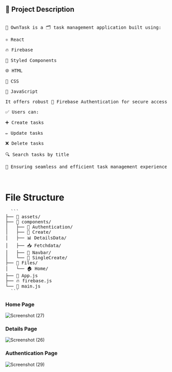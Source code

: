## 📌 Project Description
<pre>

🚀 OwnTask is a 🗂️ task management application built using:

⚛️ React

🔥 Firebase

🎨 Styled Components

🌐 HTML

🎨 CSS

🧠 JavaScript

It offers robust 🔐 Firebase Authentication for secure access.

✅ Users can:

➕ Create tasks

✏️ Update tasks

❌ Delete tasks

🔍 Search tasks by title

🧩 Ensuring seamless and efficient task management experience!


</pre>
# File Structure
<pre>
  ```
├── 📁 assets/
├── 📁 components/
│   ├── 🔐 Authentication/
│   ├── 📝 Create/
│   ├── 📊 DetailsData/
│   ├── 📥 Fetchdata/
│   ├── 🧭 Navbar/
│   └── 🧩 SingleCreate/
├── 📁 Files/
│   └── 🏠 Home/
├── 📄 App.js
├── 🔥 firebase.js
└── 🧵 main.js
  ```
</pre>








###   Home Page
![Screenshot (27)](https://github.com/user-attachments/assets/22e3c2b8-1570-4f3d-bfde-93fbfd7fbeb4)

### Details Page

![Screenshot (26)](https://github.com/user-attachments/assets/1496bf8c-6559-48cb-b6ef-8a3f28f6c138)

###   Authentication Page

![Screenshot (29)](https://github.com/user-attachments/assets/2b158054-3d18-43e9-a1f9-05d014d86a0a)





